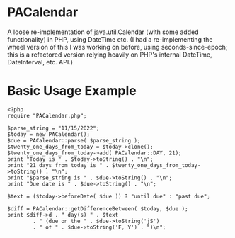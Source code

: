 # PACalendar
A loose re-implementation of java.util.Calendar (with some added functionality) in PHP, using DateTime etc. (I had a re-implementing the wheel version of this I was working on before, using seconds-since-epoch; this is a refactored version relying heavily on PHP's internal DateTime, DateInterval, etc. API.)

# Basic Usage Example

```
<?php
require "PACalendar.php";

$parse_string = "11/15/2022";
$today = new PACalendar();
$due = PACalendar::parse( $parse_string );
$twenty_one_days_from_today = $today->clone();
$twenty_one_days_from_today->add( PACalendar::DAY, 21);
print "Today is " . $today->toString() . "\n";
print "21 days from today is " . $twenty_one_days_from_today->toString() . "\n";
print "$parse_string is " . $due->toString() . "\n";
print "Due date is " . $due->toString() . "\n";

$text = ($today->beforeDate( $due )) ? "until due" : "past due";

$diff = PACalendar::getDifferenceBetween( $today, $due );
print $diff->d . " day(s) " . $text 
		. " (due on the " . $due->toString('jS') 
		. " of " . $due->toString('F, Y') . ")\n";

```

